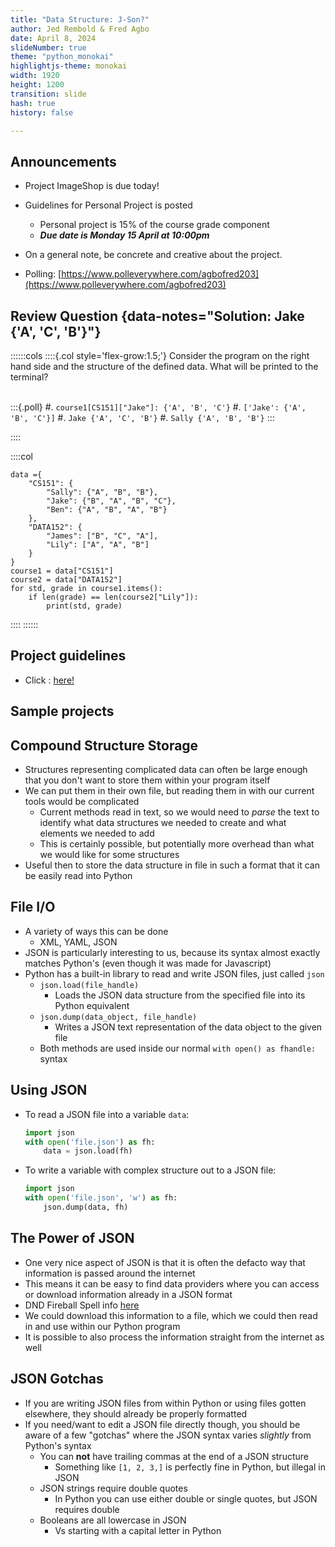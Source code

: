 ```yaml
---
title: "Data Structure: J-Son?"
author: Jed Rembold & Fred Agbo
date: April 8, 2024
slideNumber: true
theme: "python_monokai"
highlightjs-theme: monokai
width: 1920
height: 1200
transition: slide
hash: true
history: false

---
```



## Announcements

- Project ImageShop is due today!
- Guidelines for Personal Project is posted 
    - Personal project is 15% of the course grade component
    - ***Due date is Monday 15 April at 10:00pm***
- On a general note, be concrete and creative about the project.

- Polling: [https://www.polleverywhere.com/agbofred203](https://www.polleverywhere.com/agbofred203)

## Review Question {data-notes="Solution: Jake {'A', 'C', 'B'}"}
::::::cols
::::{.col style='flex-grow:1.5;'}
Consider the program on the right hand side and the structure of the defined data. What will be printed to the terminal?
<br><br>

:::{.poll}
#. `course1[CS151]["Jake"]: {'A', 'B', 'C'}`
#. `['Jake': {'A', 'B', 'C'}]`
#. `Jake {'A', 'C', 'B'}`
#. `Sally {'A', 'B', 'B'}`
:::


::::

::::col
```{.python style='max-height:900px; font-size: 0.5em; line-height:1.5em;'}
data ={
	"CS151": {
		"Sally": {"A", "B", "B"},
		"Jake": {"B", "A", "B", "C"},
		"Ben": {"A", "B", "A", "B"}
	},
	"DATA152": {
		"James": ["B", "C", "A"],
		"Lily": ["A", "A", "B"]
	}
}
course1 = data["CS151"]
course2 = data["DATA152"]
for std, grade in course1.items():
    if len(grade) == len(course2["Lily"]):
        print(std, grade)
```

::::
::::::


## Project guidelines

- Click : [here!](https://agbofred.github.io/Spring_2024/Lecture/projects/Personal_Project_guide/Personal_project.html)


## Sample projects


## Compound Structure Storage
- Structures representing complicated data can often be large enough that you don't want to store them within your program itself
- We can put them in their own file, but reading them in with our current tools would be complicated
	- Current methods read in text, so we would need to _parse_ the text to identify what data structures we needed to create and what elements we needed to add
	- This is certainly possible, but potentially more overhead than what we would like for some structures
- Useful then to store the data structure in file in such a format that it can be easily read into Python

## File I/O
- A variety of ways this can be done
	- XML, YAML, JSON
- JSON is particularly interesting to us, because its syntax almost exactly matches Python's (even though it was made for Javascript)
- Python has a built-in library to read and write JSON files, just called `json`
	- `json.load(file_handle)`
		- Loads the JSON data structure from the specified file into its Python equivalent
	- `json.dump(data_object, file_handle)`
		- Writes a JSON text representation of the data object to the given file
	- Both methods are used inside our normal `with open() as fhandle:` syntax

## Using JSON
- To read a JSON file into a variable `data`:
  ```python
  import json
  with open('file.json') as fh:
	  data = json.load(fh)
  ```
- To write a variable with complex structure out to a JSON file:
  ```python
  import json
  with open('file.json', 'w') as fh:
  	  json.dump(data, fh)
  ```


## The Power of JSON
- One very nice aspect of JSON is that it is often the defacto way that information is passed around the internet
- This means it can be easy to find data providers where you can access or download information already in a JSON format
- DND Fireball Spell info [here](https://www.dnd5eapi.co/api/spells/fireball)
- We could download this information to a file, which we could then read in and use within our Python program
- It is possible to also process the information straight from the internet as well


## JSON Gotchas
- If you are writing JSON files from within Python or using files gotten elsewhere, they should already be properly formatted
- If you need/want to edit a JSON file directly though, you should be aware of a few "gotchas" where the JSON syntax varies _slightly_ from Python's syntax
	- You can **not** have trailing commas at the end of a JSON structure
		- Something like `[1, 2, 3,]` is perfectly fine in Python, but illegal in JSON
	- JSON strings require double quotes
		- In Python you can use either double or single quotes, but JSON requires double
	- Booleans are all lowercase in JSON
		- Vs starting with a capital letter in Python

